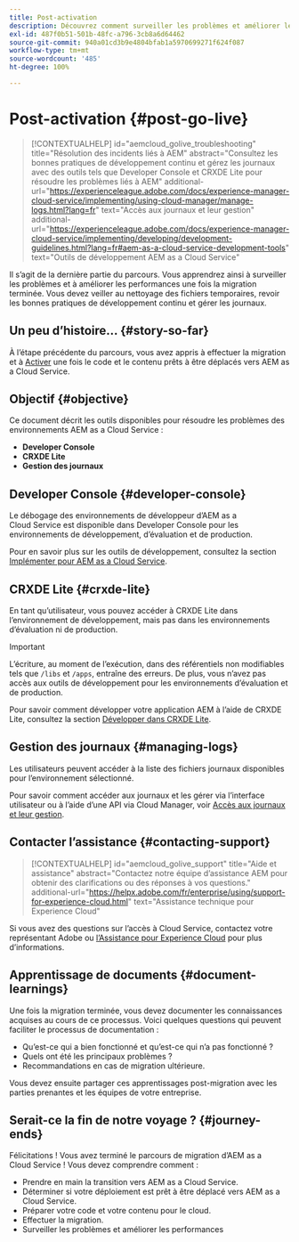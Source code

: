 ```yaml
---
title: Post-activation
description: Découvrez comment surveiller les problèmes et améliorer les performances
exl-id: 487f0b51-501b-48fc-a796-3cb8a6d64462
source-git-commit: 940a01cd3b9e4804bfab1a5970699271f624f087
workflow-type: tm+mt
source-wordcount: '485'
ht-degree: 100%

---
```


# Post-activation {#post-go-live}

>[!CONTEXTUALHELP]
>id="aemcloud_golive_troubleshooting"
>title="Résolution des incidents liés à AEM"
>abstract="Consultez les bonnes pratiques de développement continu et gérez les journaux avec des outils tels que Developer Console et CRXDE Lite pour résoudre les problèmes liés à AEM"
>additional-url="https://experienceleague.adobe.com/docs/experience-manager-cloud-service/implementing/using-cloud-manager/manage-logs.html?lang=fr" text="Accès aux journaux et leur gestion"
>additional-url="https://experienceleague.adobe.com/docs/experience-manager-cloud-service/implementing/developing/development-guidelines.html?lang=fr#aem-as-a-cloud-service-development-tools" text="Outils de développement AEM as a Cloud Service"

Il s’agit de la dernière partie du parcours. Vous apprendrez ainsi à surveiller les problèmes et à améliorer les performances une fois la migration terminée. Vous devez veiller au nettoyage des fichiers temporaires, revoir les bonnes pratiques de développement continu et gérer les journaux.

## Un peu d’histoire… {#story-so-far}

À l’étape précédente du parcours, vous avez appris à effectuer la migration et à [Activer](/help/journey-migration/go-live.md) une fois le code et le contenu prêts à être déplacés vers AEM as a Cloud Service.

## Objectif {#objective}

Ce document décrit les outils disponibles pour résoudre les problèmes des environnements AEM as a Cloud Service :

* **Developer Console**
* **CRXDE Lite**
* **Gestion des journaux**

## Developer Console {#developer-console}

Le débogage des environnements de développeur d’AEM as a Cloud Service est disponible dans Developer Console pour les environnements de développement, d’évaluation et de production.

Pour en savoir plus sur les outils de développement, consultez la section [Implémenter pour AEM as a Cloud Service](/help/implementing/developing/introduction/development-guidelines.md#aem-as-a-cloud-service-development-tools).

## CRXDE Lite {#crxde-lite}

En tant qu’utilisateur, vous pouvez accéder à CRXDE Lite dans l’environnement de développement, mais pas dans les environnements d’évaluation ni de production.

>[!IMPORTANT]
>L’écriture, au moment de l’exécution, dans des référentiels non modifiables tels que `/libs` et `/apps`, entraîne des erreurs. De plus, vous n’avez pas accès aux outils de développement pour les environnements d’évaluation et de production.

Pour savoir comment développer votre application AEM à l’aide de CRXDE Lite, consultez la section [Développer dans CRXDE Lite](/help/implementing/developing/tools/crxde.md).

## Gestion des journaux {#managing-logs}

Les utilisateurs peuvent accéder à la liste des fichiers journaux disponibles pour l’environnement sélectionné.

Pour savoir comment accéder aux journaux et les gérer via l’interface utilisateur ou à l’aide d’une API via Cloud Manager, voir [Accès aux journaux et leur gestion](/help/implementing/cloud-manager/manage-logs.md).

## Contacter l’assistance {#contacting-support}

>[!CONTEXTUALHELP]
>id="aemcloud_golive_support"
>title="Aide et assistance"
>abstract="Contactez notre équipe d’assistance AEM pour obtenir des clarifications ou des réponses à vos questions."
>additional-url="https://helpx.adobe.com/fr/enterprise/using/support-for-experience-cloud.html" text="Assistance technique pour Experience Cloud"

Si vous avez des questions sur l’accès à Cloud Service, contactez votre représentant Adobe ou [l’Assistance pour Experience Cloud](https://helpx.adobe.com/fr/enterprise/using/support-for-experience-cloud.html) pour plus d’informations.

## Apprentissage de documents {#document-learnings}

Une fois la migration terminée, vous devez documenter les connaissances acquises au cours de ce processus. Voici quelques questions qui peuvent faciliter le processus de documentation :

* Qu’est-ce qui a bien fonctionné et qu’est-ce qui n’a pas fonctionné ?
* Quels ont été les principaux problèmes ?
* Recommandations en cas de migration ultérieure.

Vous devez ensuite partager ces apprentissages post-migration avec les parties prenantes et les équipes de votre entreprise.

## Serait-ce la fin de notre voyage ?  {#journey-ends}

Félicitations ! Vous avez terminé le parcours de migration d’AEM as a Cloud Service ! Vous devez comprendre comment :

* Prendre en main la transition vers AEM as a Cloud Service.
* Déterminer si votre déploiement est prêt à être déplacé vers AEM as a Cloud Service.
* Préparer votre code et votre contenu pour le cloud.
* Effectuer la migration.
* Surveiller les problèmes et améliorer les performances
